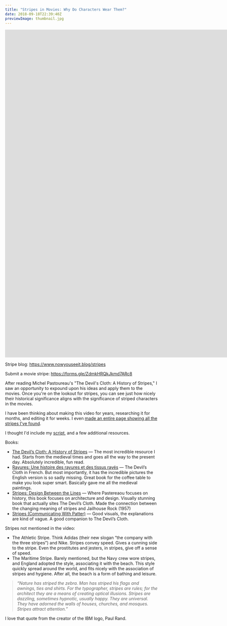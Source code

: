 ```yaml
---
title: "Stripes in Movies: Why Do Characters Wear Them?"
date: 2018-09-18T22:39:40Z
previewImage: thumbnail.jpg
---
```


<iframe width="1920" height="1080" src="https://www.youtube.com/embed/Y1U4YkNkoG0" frameborder="0" allow="accelerometer; autoplay; clipboard-write; encrypted-media; gyroscope; picture-in-picture" allowfullscreen></iframe>

Stripe blog: https://www.nowyouseeit.blog/stripes

Submit a movie stripe: https://forms.gle/ZdmkHRQkJkmd7ARc8

After reading Michel Pastoureau's "The Devil's Cloth: A History of Stripes," I saw an opportunity to expound upon his ideas and apply them to the movies. Once you're on the lookout for stripes, you can see just how nicely their historical significance aligns with the significance of striped characters in the movies.

I have been thinking about making this video for years, researching it for months, and editing it for weeks. I even [made an entire page showing all the stripes I've found](/stripes).

I thought I'd include my [script](https://docs.google.com/document/d/1sXcAcufnHQqquAlmq2Av_yXxRXnjYcMeiaPRTWab6Ls/edit?usp=sharing), and a few additional resources.

Books:

- [The Devil’s Cloth: A History of Stripes](https://www.amazon.com/Devils-Cloth-History-Stripes/dp/0743453263/ref=sr_1_1?ie=UTF8&qid=1537531815&sr=8-1&keywords=the+devils+cloth) — The most incredible resource I had. Starts from the medieval times and goes all the way to the present day. Absolutely incredible, fun read.
- [Rayures: Une histoire des rayures et des tissus rayés](https://www.amazon.com/RAYURES-histoire-rayures-tissus-ray%C3%A9s/dp/2020236664/) — The Devil’s Cloth in French. But most importantly, it has the incredible pictures the English version is so sadly missing. Great book for the coffee table to make you look super smart. Basically gave me all the medieval paintings.
- [Stripes: Design Between the Lines](https://www.amazon.com/Stripes-Design-Between-Linda-OKeeffe/dp/1580933416/ref=sr_1_28?s=books&ie=UTF8&qid=1537532384&sr=1-28&keywords=stripes) — Where Pastereaou focuses on history, this book focuses on architecture and design. Visually stunning book that actually sites The Devil’s Cloth. Made the connection between the changing meaning of stripes and Jailhouse Rock (1957)
- [Stripes (Communicating With Patter)](https://www.amazon.com/Stripes-Communicating-Patterns-Mark-Hampshire/dp/2940361150/ref=sr_1_1?ie=UTF8&qid=1537532166&sr=8-1&keywords=stripes+mark+hampshire) — Good visuals, the explanations are kind of vague. A good companion to The Devil’s Cloth.

Stripes not mentioned in the video:

- The Athletic Stripe. Think Adidas (their new slogan “the company with the three stripes”) and Nike. Stripes convey speed. Gives a cunning side to the stripe. Even the prostitutes and jesters, in stripes, give off a sense of speed.
- The Maritime Stripe. Barely mentioned, but the Navy crew wore stripes, and England adopted the style, associating it with the beach. This style quickly spread around the world, and fits nicely with the association of stripes and hygiene. After all, the beach is a form of bathing and leisure.

> _“Nature has striped the zebra. Man has striped his flags and awnings, ties and shirts. For the typographer, stripes are rules; for the architect they are a means of creating optical illusions. Stripes are dazzling, sometimes hypnotic, usually happy. They are universal. They have adorned the walls of houses, churches, and mosques. Stripes attract attention.”_

I love that quote from the creator of the IBM logo, Paul Rand.